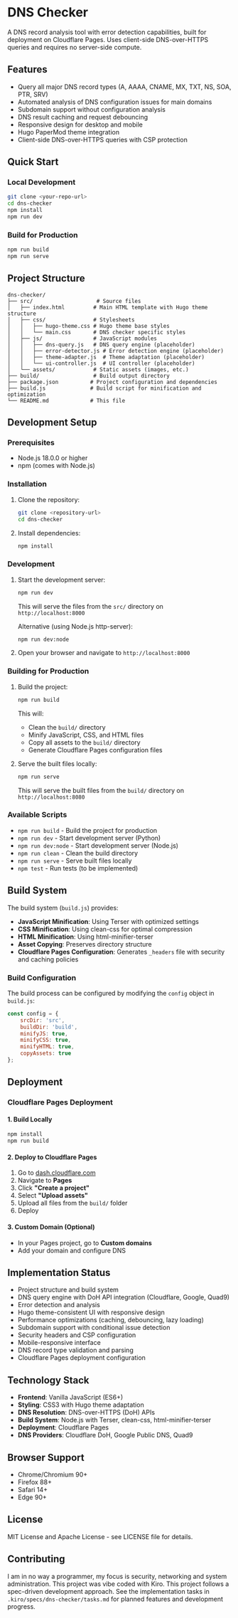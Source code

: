 # DNS Checker

A DNS record analysis tool with error detection capabilities, built for deployment on Cloudflare Pages. Uses client-side DNS-over-HTTPS queries and requires no server-side compute.

## Features

- Query all major DNS record types (A, AAAA, CNAME, MX, TXT, NS, SOA, PTR, SRV)
- Automated analysis of DNS configuration issues for main domains
- Subdomain support without configuration analysis
- DNS result caching and request debouncing
- Responsive design for desktop and mobile
- Hugo PaperMod theme integration
- Client-side DNS-over-HTTPS queries with CSP protection

## Quick Start

### Local Development
```bash
git clone <your-repo-url>
cd dns-checker
npm install
npm run dev
```

### Build for Production
```bash
npm run build
npm run serve
``` 

## Project Structure

```
dns-checker/
├── src/                    # Source files
│   ├── index.html         # Main HTML template with Hugo theme structure
│   ├── css/               # Stylesheets
│   │   ├── hugo-theme.css # Hugo theme base styles
│   │   └── main.css       # DNS checker specific styles
│   ├── js/                # JavaScript modules
│   │   ├── dns-query.js   # DNS query engine (placeholder)
│   │   ├── error-detector.js # Error detection engine (placeholder)
│   │   ├── theme-adapter.js  # Theme adaptation (placeholder)
│   │   └── ui-controller.js  # UI controller (placeholder)
│   └── assets/            # Static assets (images, etc.)
├── build/                 # Build output directory
├── package.json          # Project configuration and dependencies
├── build.js              # Build script for minification and optimization
└── README.md             # This file
```

## Development Setup

### Prerequisites

- Node.js 18.0.0 or higher
- npm (comes with Node.js)

### Installation

1. Clone the repository:
   ```bash
   git clone <repository-url>
   cd dns-checker
   ```

2. Install dependencies:
   ```bash
   npm install
   ```

### Development

1. Start the development server:
   ```bash
   npm run dev
   ```
   This will serve the files from the `src/` directory on `http://localhost:8000`

   Alternative (using Node.js http-server):
   ```bash
   npm run dev:node
   ```

2. Open your browser and navigate to `http://localhost:8000`

### Building for Production

1. Build the project:
   ```bash
   npm run build
   ```
   This will:
   - Clean the `build/` directory
   - Minify JavaScript, CSS, and HTML files
   - Copy all assets to the `build/` directory
   - Generate Cloudflare Pages configuration files

2. Serve the built files locally:
   ```bash
   npm run serve
   ```
   This will serve the built files from the `build/` directory on `http://localhost:8080`

### Available Scripts

- `npm run build` - Build the project for production
- `npm run dev` - Start development server (Python)
- `npm run dev:node` - Start development server (Node.js)
- `npm run clean` - Clean the build directory
- `npm run serve` - Serve built files locally
- `npm test` - Run tests (to be implemented)

## Build System

The build system (`build.js`) provides:

- **JavaScript Minification**: Using Terser with optimized settings
- **CSS Minification**: Using clean-css for optimal compression
- **HTML Minification**: Using html-minifier-terser
- **Asset Copying**: Preserves directory structure
- **Cloudflare Pages Configuration**: Generates `_headers` file with security and caching policies

### Build Configuration

The build process can be configured by modifying the `config` object in `build.js`:

```javascript
const config = {
    srcDir: 'src',
    buildDir: 'build',
    minifyJS: true,
    minifyCSS: true,
    minifyHTML: true,
    copyAssets: true
};
```

## Deployment

### Cloudflare Pages Deployment

#### 1. Build Locally
```bash
npm install
npm run build
```

#### 2. Deploy to Cloudflare Pages
1. Go to [dash.cloudflare.com](https://dash.cloudflare.com)
2. Navigate to **Pages**
3. Click **"Create a project"**
4. Select **"Upload assets"**
5. Upload all files from the `build/` folder
6. Deploy

#### 3. Custom Domain (Optional)
- In your Pages project, go to **Custom domains**
- Add your domain and configure DNS

## Implementation Status

- Project structure and build system
- DNS query engine with DoH API integration (Cloudflare, Google, Quad9)
- Error detection and analysis
- Hugo theme-consistent UI with responsive design
- Performance optimizations (caching, debouncing, lazy loading)
- Subdomain support with conditional issue detection
- Security headers and CSP configuration
- Mobile-responsive interface
- DNS record type validation and parsing
- Cloudflare Pages deployment configuration

## Technology Stack

- **Frontend**: Vanilla JavaScript (ES6+)
- **Styling**: CSS3 with Hugo theme adaptation
- **DNS Resolution**: DNS-over-HTTPS (DoH) APIs
- **Build System**: Node.js with Terser, clean-css, html-minifier-terser
- **Deployment**: Cloudflare Pages
- **DNS Providers**: Cloudflare DoH, Google Public DNS, Quad9

## Browser Support

- Chrome/Chromium 90+
- Firefox 88+
- Safari 14+
- Edge 90+

## License

MIT License and Apache License - see LICENSE file for details.

## Contributing

I am in no way a programmer, my focus is security, networking and system administration. This project was vibe coded with Kiro. This project follows a spec-driven development approach. See the implementation tasks in `.kiro/specs/dns-checker/tasks.md` for planned features and development progress.
